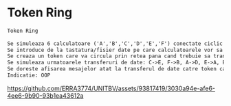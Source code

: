 # Token Ring

```txt
Token Ring
 
Se simuleaza 6 calculatoare ('A','B','C','D','E','F') conectate ciclic printr-un "Token Ring", in aceasta ordine. (Calculatoarele pot fi hardcodate)
Se introduce de la tastatura/fisier date pe care calculatoarele vor sa le trimita pe retea. 
Se creaza un token care va circula prin retea pana cand trebuie sa transporte date. (calculatoarele ridica un flag)
Se simuleaza urmatoarele transferuri de date: C->E, F->B, A->D, E->A, B->C, D->F, unde flagurile sunt ridicate in aceasta ordine.
Se doreste afisarea mesajelor atat la transferul de date catre token cat si la sosirea acestuia la un potential destinatar.
Indicatie: OOP
```

https://github.com/ERRA3774/UNITBV/assets/93817419/3030a94e-afe6-4ee6-9b90-93b1ea43612a


